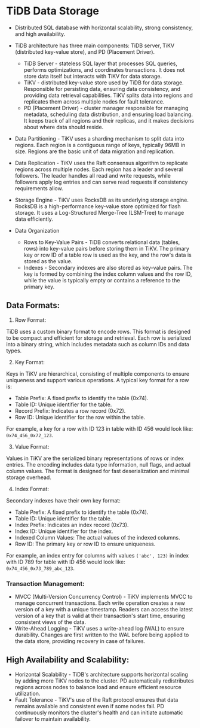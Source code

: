 # TiDB Data Storage

- Distributed SQL database with horizontal scalability, strong consistency, and high availability.
- TiDB architecture has three main components: TiDB server, TiKV (distributed key-value store), and PD (Placement Driver).
  - TiDB Server - stateless SQL layer that processes SQL queries, performs optimizations, and coordinates transactions. It does not store data itself but interacts with TiKV for data storage.
  - TiKV - distributed key-value store used by TiDB for data storage. Responsible for persisting data, ensuring data consistency, and providing data retrieval capabilities. TiKV splits data into regions and replicates them across multiple nodes for fault tolerance.
  - PD (Placement Driver) - cluster manager responsible for managing metadata, scheduling data distribution, and ensuring load balancing. It keeps track of all regions and their replicas, and it makes decisions about where data should reside.

- Data Partitioning - TiKV uses a sharding mechanism to split data into regions. Each region is a contiguous range of keys, typically 96MB in size. Regions are the basic unit of data migration and replication.
- Data Replication - TiKV uses the Raft consensus algorithm to replicate regions across multiple nodes. Each region has a leader and several followers. The leader handles all read and write requests, while followers apply log entries and can serve read requests if consistency requirements allow.
- Storage Engine - TiKV uses RocksDB as its underlying storage engine. RocksDB is a high-performance key-value store optimized for flash storage. It uses a Log-Structured Merge-Tree (LSM-Tree) to manage data efficiently.
- Data Organization
  - Rows to Key-Value Pairs - TiDB converts relational data (tables, rows) into key-value pairs before storing them in TiKV. The primary key or row ID of a table row is used as the key, and the row's data is stored as the value.
  - Indexes - Secondary indexes are also stored as key-value pairs. The key is formed by combining the index column values and the row ID, while the value is typically empty or contains a reference to the primary key.

## Data Formats:

1. Row Format:

TiDB uses a custom binary format to encode rows. This format is designed to be compact and efficient for storage and retrieval. Each row is serialized into a binary string, which includes metadata such as column IDs and data types.

2. Key Format:

Keys in TiKV are hierarchical, consisting of multiple components to ensure uniqueness and support various operations. A typical key format for a row is:

- Table Prefix: A fixed prefix to identify the table (0x74).
- Table ID: Unique identifier for the table.
- Record Prefix: Indicates a row record (0x72).
- Row ID: Unique identifier for the row within the table.

For example, a key for a row with ID 123 in table with ID 456 would look like: `0x74_456_0x72_123`.

3. Value Format:

Values in TiKV are the serialized binary representations of rows or index entries. The encoding includes data type information, null flags, and actual column values. The format is designed for fast deserialization and minimal storage overhead.

4. Index Format:

Secondary indexes have their own key format:

- Table Prefix: A fixed prefix to identify the table (0x74).
- Table ID: Unique identifier for the table.
- Index Prefix: Indicates an index record (0x73).
- Index ID: Unique identifier for the index.
- Indexed Column Values: The actual values of the indexed columns.
- Row ID: The primary key or row ID to ensure uniqueness.

For example, an index entry for columns with values `('abc', 123)` in index with ID 789 for table with ID 456 would look like: `0x74_456_0x73_789_abc_123`.

### Transaction Management:

- MVCC (Multi-Version Concurrency Control) - TiKV implements MVCC to manage concurrent transactions. Each write operation creates a new version of a key with a unique timestamp. Readers can access the latest version of a key that is valid at their transaction's start time, ensuring consistent views of the data.
- Write-Ahead Logging - TiKV uses a write-ahead log (WAL) to ensure durability. Changes are first written to the WAL before being applied to the data store, providing recovery in case of failures.

## High Availability and Scalability:
- Horizontal Scalability - TiDB's architecture supports horizontal scaling by adding more TiKV nodes to the cluster. PD automatically redistributes regions across nodes to balance load and ensure efficient resource utilization.
- Fault Tolerance - TiKV's use of the Raft protocol ensures that data remains available and consistent even if some nodes fail. PD continuously monitors the cluster's health and can initiate automatic failover to maintain availability.



